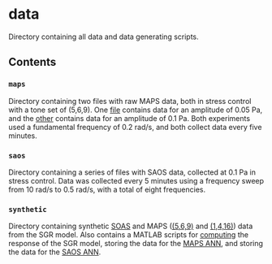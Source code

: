 # data

Directory containing all data and data generating scripts.

## Contents

### `maps`

Directory containing two files with raw MAPS data, both in stress control with a tone set of (5,6,9). One [file](maps/maps_005Pa_02rads_5min.txt) contains data for an amplitude of 0.05 Pa, and the [other](maps/maps_01Pa_02rads_5min.txt) contains data for an amplitude of 0.1 Pa. Both experiments used a fundamental frequency of 0.2 rad/s, and both collect data every five minutes.

### `saos`

Directory containing a series of files with SAOS data, collected at 0.1 Pa in stress control. Data was collected every 5 minutes using a frequency sweep from 10 rad/s to 0.5 rad/s, with a total of eight frequencies.

### `synthetic`

Directory containing synthetic [SOAS](synthetic/SGR_LR.mat) and MAPS ([(5,6,9)](synthetic/SGR_data_tensorial_569.mat) and [(1,4,16)](synthetic/SGR_data_tensorial_1416.mat)) data from the SGR model. Also contains a MATLAB scripts for [computing](synthetic/g3_sgr.m) the response of the SGR model, storing the data for the [MAPS ANN](synthetic/sgr_ann.m), and storing the data for the [SAOS ANN](synthetic/sgr_lr.m).
